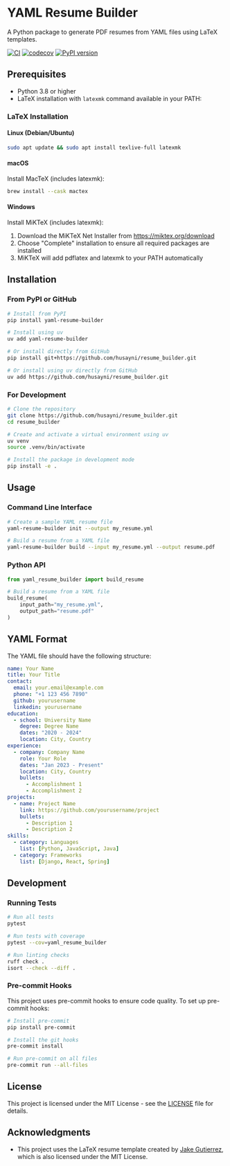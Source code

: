 # YAML Resume Builder

A Python package to generate PDF resumes from YAML files using LaTeX templates.

[![CI](https://github.com/husayni/resume_builder/actions/workflows/ci.yml/badge.svg)](https://github.com/husayni/resume_builder/actions/workflows/ci.yml)
[![codecov](https://codecov.io/gh/husayni/resume_builder/branch/main/graph/badge.svg)](https://codecov.io/gh/husayni/resume_builder)
[![PyPI version](https://badge.fury.io/py/yaml-resume-builder.svg)](https://badge.fury.io/py/yaml-resume-builder)

## Prerequisites

- Python 3.8 or higher
- LaTeX installation with `latexmk` command available in your PATH:

### LaTeX Installation

#### Linux (Debian/Ubuntu)
```bash
sudo apt update && sudo apt install texlive-full latexmk
```

#### macOS
Install MacTeX (includes latexmk):
```bash
brew install --cask mactex
```

#### Windows
Install MiKTeX (includes latexmk):
1. Download the MiKTeX Net Installer from https://miktex.org/download
2. Choose "Complete" installation to ensure all required packages are installed
3. MiKTeX will add pdflatex and latexmk to your PATH automatically

## Installation

### From PyPI or GitHub

```bash
# Install from PyPI
pip install yaml-resume-builder

# Install using uv
uv add yaml-resume-builder

# Or install directly from GitHub
pip install git+https://github.com/husayni/resume_builder.git

# Or install using uv directly from GitHub
uv add https://github.com/husayni/resume_builder.git
```

### For Development

```bash
# Clone the repository
git clone https://github.com/husayni/resume_builder.git
cd resume_builder

# Create and activate a virtual environment using uv
uv venv
source .venv/bin/activate

# Install the package in development mode
pip install -e .
```

## Usage

### Command Line Interface

```bash
# Create a sample YAML resume file
yaml-resume-builder init --output my_resume.yml

# Build a resume from a YAML file
yaml-resume-builder build --input my_resume.yml --output resume.pdf
```

### Python API

```python
from yaml_resume_builder import build_resume

# Build a resume from a YAML file
build_resume(
    input_path="my_resume.yml",
    output_path="resume.pdf"
)
```

## YAML Format

The YAML file should have the following structure:

```yaml
name: Your Name
title: Your Title
contact:
  email: your.email@example.com
  phone: "+1 123 456 7890"
  github: yourusername
  linkedin: yourusername
education:
  - school: University Name
    degree: Degree Name
    dates: "2020 - 2024"
    location: City, Country
experience:
  - company: Company Name
    role: Your Role
    dates: "Jan 2023 - Present"
    location: City, Country
    bullets:
      - Accomplishment 1
      - Accomplishment 2
projects:
  - name: Project Name
    link: https://github.com/yourusername/project
    bullets:
      - Description 1
      - Description 2
skills:
  - category: Languages
    list: [Python, JavaScript, Java]
  - category: Frameworks
    list: [Django, React, Spring]
```

## Development

### Running Tests

```bash
# Run all tests
pytest

# Run tests with coverage
pytest --cov=yaml_resume_builder

# Run linting checks
ruff check .
isort --check --diff .
```

### Pre-commit Hooks

This project uses pre-commit hooks to ensure code quality. To set up pre-commit hooks:

```bash
# Install pre-commit
pip install pre-commit

# Install the git hooks
pre-commit install

# Run pre-commit on all files
pre-commit run --all-files
```

## License

This project is licensed under the MIT License - see the [LICENSE](LICENSE) file for details.

## Acknowledgments

- This project uses the LaTeX resume template created by [Jake Gutierrez](https://github.com/jakegut/resume), which is also licensed under the MIT License.
